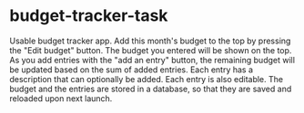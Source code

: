 # budget-tracker-task

Usable budget tracker app. 
Add this month's budget to the top by pressing the "Edit budget" button. 
The budget you entered will be shown on the top. As you add entries with the "add an entry" button, the remaining budget will be updated based on the sum of added entries.
Each entry has a description that can optionally be added. Each entry is also editable.
The budget and the entries are stored in a database, so that they are saved and reloaded upon next launch.
